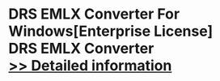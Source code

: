 # DRS EMLX Converter For Windows[Enterprise License]<br />DRS EMLX Converter<br />[>> Detailed information](https://secure.shareit.com/shareit/product.html?productid=301004306&affiliateid=200057808)